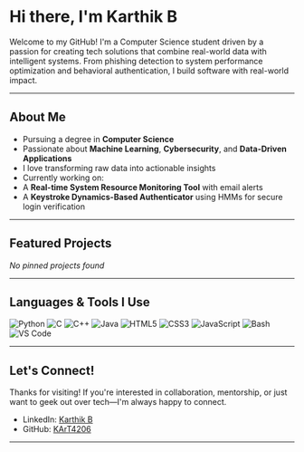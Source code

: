 # Hi there, I'm Karthik B

Welcome to my GitHub! I'm a Computer Science student driven by a passion for creating tech solutions that combine real-world data with intelligent systems. From phishing detection to system performance optimization and behavioral authentication, I build software with real-world impact.

---

## About Me

-  Pursuing a degree in **Computer Science**
-  Passionate about **Machine Learning**, **Cybersecurity**, and **Data-Driven Applications**
-  I love transforming raw data into actionable insights
-  Currently working on:
  - A **Real-time System Resource Monitoring Tool** with email alerts
  - A **Keystroke Dynamics-Based Authenticator** using HMMs for secure login verification

---

##  Featured Projects

<!-- PROJECTS:START -->
_No pinned projects found_
<!-- PROJECTS:END -->

---

##  Languages & Tools I Use

![Python](https://img.shields.io/badge/-Python-3776AB?style=flat&logo=python&logoColor=white)
![C](https://img.shields.io/badge/-C-00599C?style=flat&logo=c&logoColor=white)
![C++](https://img.shields.io/badge/-C++-00599C?style=flat&logo=c%2B%2B&logoColor=white)
![Java](https://img.shields.io/badge/-Java-007396?style=flat&logo=java&logoColor=white)
![HTML5](https://img.shields.io/badge/-HTML5-E34F26?style=flat&logo=html5&logoColor=white)
![CSS3](https://img.shields.io/badge/-CSS3-1572B6?style=flat&logo=css3&logoColor=white)
![JavaScript](https://img.shields.io/badge/-JavaScript-F7DF1E?style=flat&logo=javascript&logoColor=black)
![Bash](https://img.shields.io/badge/-Bash-4EAA25?style=flat&logo=gnu-bash&logoColor=white)
![VS Code](https://img.shields.io/badge/-VS%20Code-007ACC?style=flat&logo=visual-studio-code&logoColor=white)

---

##  Let's Connect!

Thanks for visiting! If you're interested in collaboration, mentorship, or just want to geek out over tech—I'm always happy to connect.

- LinkedIn: [ Karthik B](https://www.linkedin.com/in/karthik-b-0b8905362)
- GitHub: [KArT4206](https://github.com/KArT4206)

---
